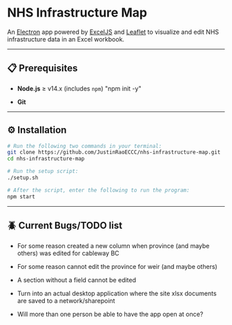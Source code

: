 # NHS Infrastructure Map

An [Electron](https://www.electronjs.org/) app powered by [ExcelJS](https://github.com/exceljs/exceljs) and [Leaflet](https://leafletjs.com/) to visualize and edit NHS infrastructure data in an Excel workbook.

---

## 📋 Prerequisites

- **Node.js** ≥ v14.x (includes `npm`)
    "npm init -y"

- **Git**

---

## ⚙️ Installation

```bash
# Run the following two commands in your terminal:
git clone https://github.com/JustinRaoECCC/nhs-infrastructure-map.git
cd nhs-infrastructure-map

# Run the setup script:
./setup.sh

# After the script, enter the following to run the program:
npm start
```

---

## 🪲 Current Bugs/TODO list

- For some reason created a new column when province (and maybe others) was edited for cableway BC
- For some reason cannot edit the province for weir (and maybe others)
- A section without a field cannot be edited

- Turn into an actual desktop application where the site xlsx documents are saved to a network/sharepoint
- Will more than one person be able to have the app open at once?